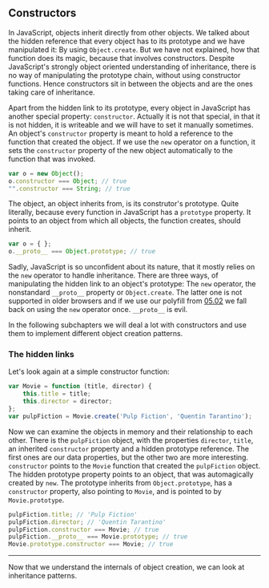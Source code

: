 ## Constructors

In JavaScript, objects inherit directly from other objects. We talked about the hidden reference that every object has to its prototype and we have manipulated it: By using `Object.create`. But we have not explained, how that function does its magic, because that involves constructors. Despite JavaScript's strongly object oriented understanding of inheritance, there is no way of manipulating the prototype chain, without using constructor functions. Hence constructors sit in between the objects and are the ones taking care of inheritance.

Apart from the hidden link to its prototype, every object in JavaScript has another special property: `constructor`. Actually it is not that special, in that it is not hidden, it is writeable and we will have to set it manually sometimes. An object's `constructor` property is meant to hold a reference to the function that created the object. If we use the `new` operator on a function, it sets the `constructor` property of the new object automatically to the function that was invoked. 

```javascript
var o = new Object();
o.constructor === Object; // true
"".constructor === String; // true
```

The object, an object inherits from, is its construtor's prototype. Quite literally, because every function in JavaScript has a `prototype` property. It points to an object from which all objects, the function creates, should inherit. 

```javascript
var o = { };
o.__proto__ === Object.prototype; // true
```

Sadly, JavaScript is so unconfident about its nature, that it mostly relies on the `new` operator to handle inheritance. There are three ways, of manipulating the hidden link to an object's prototype: The `new` operator, the nonstandard `__proto__` property or `Object.create`. The latter one is not supported in older browsers and if we use our polyfill from [05.02](#05.02) we fall back on using the `new` operator once. `__proto__` is evil.

In the following subchapters we will deal a lot with constructors and use them to implement different object creation patterns.

### The hidden links

Let's look again at a simple constructor function:
```javascript
var Movie = function (title, director) {
    this.title = title;
    this.director = director;
};
var pulpFiction = Movie.create('Pulp Fiction', 'Quentin Tarantino');
```
Now we can examine the objects in memory and their relationship to each other. There is the `pulpFiction` object, with the properties `director`, `title`, an inherited `constructor` property and a hidden prototype reference. The first ones are our data properties, but the other two are more interesting. `constructor` points to the `Movie` function that created the `pulpFiction` object. The hidden prototype property points to an object, that was automagically created by `new`. The prototype inherits from `Object.prototype`, has a `constructor` property, also pointing to `Movie`, and is pointed to by `Movie.prototype`.
```javascript
pulpFiction.title; // 'Pulp Fiction'
pulpFiction.director; // 'Quentin Tarantino'
pulpFiction.constructor === Movie; // true
pulpFiction.__proto__ === Movie.prototype; // true
Movie.prototype.constructor === Movie; // true
```

---

Now that we understand the internals of object creation, we can look at inheritance patterns.